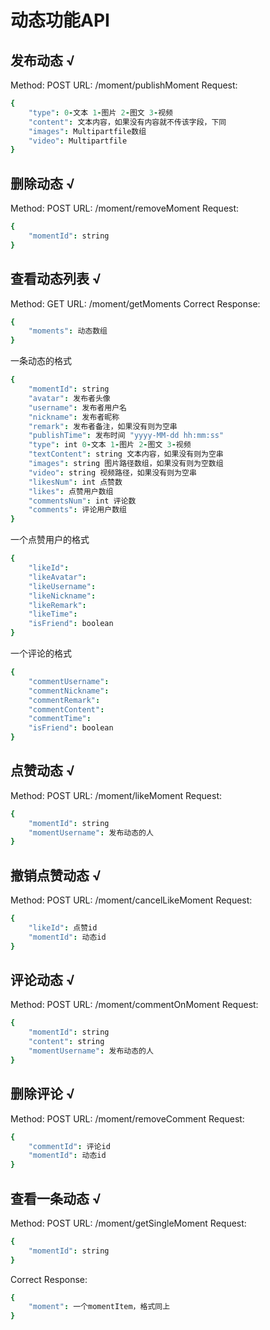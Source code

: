 # 动态功能API

## 发布动态 √

Method: POST
URL: /moment/publishMoment
Request:
```coffeescript
{
    "type": 0-文本 1-图片 2-图文 3-视频
    "content": 文本内容，如果没有内容就不传该字段，下同
    "images": Multipartfile数组
    "video": Multipartfile
}
```

## 删除动态 √

Method: POST
URL: /moment/removeMoment
Request:
```coffeescript
{
    "momentId": string
}
```

## 查看动态列表 √

Method: GET
URL: /moment/getMoments
Correct Response:
```coffeescript
{
    "moments": 动态数组
}
```
一条动态的格式
```coffeescript
{
    "momentId": string
    "avatar": 发布者头像
    "username": 发布者用户名
    "nickname": 发布者昵称
    "remark": 发布者备注，如果没有则为空串
    "publishTime": 发布时间 "yyyy-MM-dd hh:mm:ss"
    "type": int 0-文本 1-图片 2-图文 3-视频
    "textContent": string 文本内容，如果没有则为空串
    "images": string 图片路径数组，如果没有则为空数组
    "video": string 视频路径，如果没有则为空串
    "likesNum": int 点赞数
    "likes": 点赞用户数组
    "commentsNum": int 评论数
    "comments": 评论用户数组
}
```
一个点赞用户的格式
```coffeescript
{
    "likeId":
    "likeAvatar": 
    "likeUsername":
    "likeNickname":
    "likeRemark":
    "likeTime": 
    "isFriend": boolean
}
```
一个评论的格式
```coffeescript
{
    "commentUsername": 
    "commentNickname":
    "commentRemark":
    "commentContent":
    "commentTime": 
    "isFriend": boolean
}
```

## 点赞动态 √

Method: POST
URL: /moment/likeMoment
Request:
```coffeescript
{
    "momentId": string
    "momentUsername": 发布动态的人
}
```

## 撤销点赞动态 √

Method: POST
URL: /moment/cancelLikeMoment
Request:
```coffeescript
{
    "likeId": 点赞id
    "momentId": 动态id
}
```

## 评论动态 √

Method: POST
URL: /moment/commentOnMoment
Request:
```coffeescript
{
    "momentId": string
    "content": string
    "momentUsername": 发布动态的人
}
```

## 删除评论 √

Method: POST
URL: /moment/removeComment
Request:
```coffeescript
{
    "commentId": 评论id
    "momentId": 动态id
}
```

## 查看一条动态 √

Method: POST
URL: /moment/getSingleMoment
Request:
```coffeescript
{
    "momentId": string
}
```
Correct Response:
```coffeescript
{
    "moment": 一个momentItem，格式同上
}
```